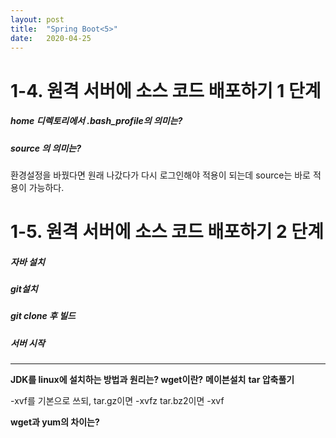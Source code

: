 ```yaml
---
layout: post
title:  "Spring Boot<5>"
date:   2020-04-25
---
```


# 1-4. 원격 서버에 소스 코드 배포하기 1 단계

##### home 디렉토리에서 .bash_profile의 의미는?


##### source 의 의미는?

환경설정을 바꿨다면 원래 나갔다가 다시 로그인해야 적용이 되는데 source는 바로 적용이 가능하다.


# 1-5. 원격 서버에 소스 코드 배포하기 2 단계

##### 자바 설치
##### git설치
##### git clone 후 빌드
##### 서버 시작

---

**JDK를 linux에 설치하는 방법과 원리는? wget이란?**
**메이븐설치**
**tar 압축풀기**

-xvf를 기본으로 쓰되, 
tar.gz이면 -xvfz    tar.bz2이면 -xvf

**wget과 yum의 차이는?**

